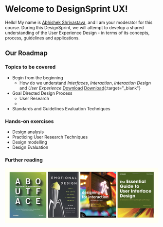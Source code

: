 # Welcome to DesignSprint UX!
Hello! My name is [Abhishek Shrivastava](https://www.iitg.ac.in/shri/), and I am your moderator for this course. During this DesignSprint, we will attempt to develop a shared understanding of the User Experience Design - in terms of its concepts, process, guidelines and applications. 
## Our Roadmap
### Topics to be covered
- Begin from the beginning
  - How do we understand *Interfaces*, *Interaction*, *Interaction Design* and *User Experience* <a href="https://www.dropbox.com/s/2lzbhescp2rvx5r/UxD_v001.pdf?dl=0" target="_blank">Download</a> 
  [Download](https://www.dropbox.com/s/2lzbhescp2rvx5r/UxD_v001.pdf?dl=0){:target="_blank"}
- Goal Directed Design Process
  - User Research
  - 
- Standards and Guidelines Evaluation Techniques
### Hands-on exercises
- Design analysis
- Practicing User Research Techniques
- Design modelling
- Design Evaluation
### Further reading
![This is a picture showing books for further reading](https://raw.githubusercontent.com/shriitg/DesignSprintUX/master/furtherRead.png)
